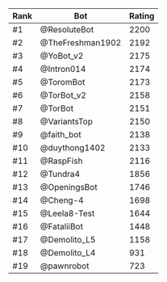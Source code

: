 Rank|Bot|Rating
---|---|---
#1|@ResoluteBot|2200
#2|@TheFreshman1902|2192
#3|@YoBot_v2|2175
#4|@Intron014|2174
#5|@ToromBot|2173
#6|@TorBot_v2|2158
#7|@TorBot|2151
#8|@VariantsTop|2150
#9|@faith_bot|2138
#10|@duythong1402|2133
#11|@RaspFish|2116
#12|@Tundra4|1856
#13|@OpeningsBot|1746
#14|@Cheng-4|1698
#15|@Leela8-Test|1644
#16|@FataliiBot|1448
#17|@Demolito_L5|1158
#18|@Demolito_L4|931
#19|@pawnrobot|723

